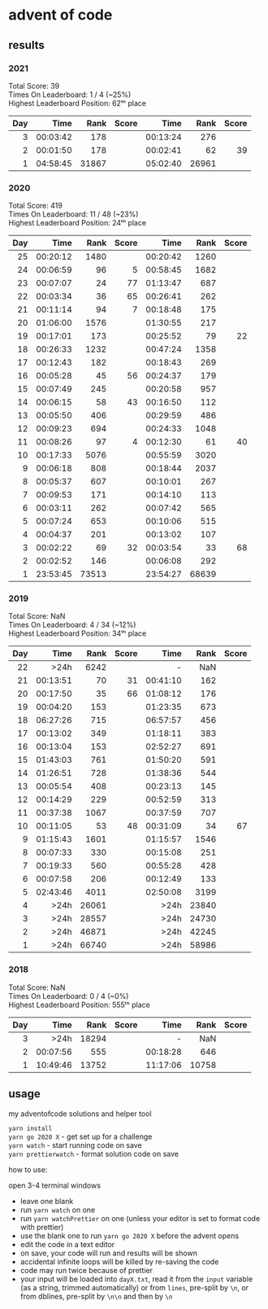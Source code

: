 # advent of code

## results

<!-- start-results -->

### 2021

Total Score: 39  
Times On Leaderboard: 1 / 4 (~25%)  
Highest Leaderboard Position: 62ᵗʰ place

| Day |     Time |  Rank | Score |     Time |  Rank | Score |
| --: | -------: | ----: | ----: | -------: | ----: | ----: |
|   3 | 00:03:42 |   178 |       | 00:13:24 |   276 |       |
|   2 | 00:01:50 |   178 |       | 00:02:41 |    62 |    39 |
|   1 | 04:58:45 | 31867 |       | 05:02:40 | 26961 |       |

### 2020

Total Score: 419  
Times On Leaderboard: 11 / 48 (~23%)  
Highest Leaderboard Position: 24ᵗʰ place

| Day |     Time |  Rank | Score |     Time |  Rank | Score |
| --: | -------: | ----: | ----: | -------: | ----: | ----: |
|  25 | 00:20:12 |  1480 |       | 00:20:42 |  1260 |       |
|  24 | 00:06:59 |    96 |     5 | 00:58:45 |  1682 |       |
|  23 | 00:07:07 |    24 |    77 | 01:13:47 |   687 |       |
|  22 | 00:03:34 |    36 |    65 | 00:26:41 |   262 |       |
|  21 | 00:11:14 |    94 |     7 | 00:18:48 |   175 |       |
|  20 | 01:06:00 |  1576 |       | 01:30:55 |   217 |       |
|  19 | 00:17:01 |   173 |       | 00:25:52 |    79 |    22 |
|  18 | 00:26:33 |  1232 |       | 00:47:24 |  1358 |       |
|  17 | 00:12:43 |   182 |       | 00:18:43 |   269 |       |
|  16 | 00:05:28 |    45 |    56 | 00:24:37 |   179 |       |
|  15 | 00:07:49 |   245 |       | 00:20:58 |   957 |       |
|  14 | 00:06:15 |    58 |    43 | 00:16:50 |   112 |       |
|  13 | 00:05:50 |   406 |       | 00:29:59 |   486 |       |
|  12 | 00:09:23 |   694 |       | 00:24:33 |  1048 |       |
|  11 | 00:08:26 |    97 |     4 | 00:12:30 |    61 |    40 |
|  10 | 00:17:33 |  5076 |       | 00:55:59 |  3020 |       |
|   9 | 00:06:18 |   808 |       | 00:18:44 |  2037 |       |
|   8 | 00:05:37 |   607 |       | 00:10:01 |   267 |       |
|   7 | 00:09:53 |   171 |       | 00:14:10 |   113 |       |
|   6 | 00:03:11 |   262 |       | 00:07:42 |   565 |       |
|   5 | 00:07:24 |   653 |       | 00:10:06 |   515 |       |
|   4 | 00:04:37 |   201 |       | 00:13:02 |   107 |       |
|   3 | 00:02:22 |    69 |    32 | 00:03:54 |    33 |    68 |
|   2 | 00:02:52 |   146 |       | 00:06:08 |   292 |       |
|   1 | 23:53:45 | 73513 |       | 23:54:27 | 68639 |       |

### 2019

Total Score: NaN  
Times On Leaderboard: 4 / 34 (~12%)  
Highest Leaderboard Position: 34ᵗʰ place

| Day |     Time |  Rank | Score |     Time |  Rank | Score |
| --: | -------: | ----: | ----: | -------: | ----: | ----: |
|  22 |  &gt;24h |  6242 |       |        - |   NaN |       |
|  21 | 00:13:51 |    70 |    31 | 00:41:10 |   162 |       |
|  20 | 00:17:50 |    35 |    66 | 01:08:12 |   176 |       |
|  19 | 00:04:20 |   153 |       | 01:23:35 |   673 |       |
|  18 | 06:27:26 |   715 |       | 06:57:57 |   456 |       |
|  17 | 00:13:02 |   349 |       | 01:18:11 |   383 |       |
|  16 | 00:13:04 |   153 |       | 02:52:27 |   691 |       |
|  15 | 01:43:03 |   761 |       | 01:50:20 |   591 |       |
|  14 | 01:26:51 |   728 |       | 01:38:36 |   544 |       |
|  13 | 00:05:54 |   408 |       | 00:23:13 |   145 |       |
|  12 | 00:14:29 |   229 |       | 00:52:59 |   313 |       |
|  11 | 00:37:38 |  1067 |       | 00:37:59 |   707 |       |
|  10 | 00:11:05 |    53 |    48 | 00:31:09 |    34 |    67 |
|   9 | 01:15:43 |  1601 |       | 01:15:57 |  1546 |       |
|   8 | 00:07:33 |   330 |       | 00:15:08 |   251 |       |
|   7 | 00:19:33 |   560 |       | 00:55:28 |   428 |       |
|   6 | 00:07:58 |   206 |       | 00:12:49 |   133 |       |
|   5 | 02:43:46 |  4011 |       | 02:50:08 |  3199 |       |
|   4 |  &gt;24h | 26061 |       |  &gt;24h | 23840 |       |
|   3 |  &gt;24h | 28557 |       |  &gt;24h | 24730 |       |
|   2 |  &gt;24h | 46871 |       |  &gt;24h | 42245 |       |
|   1 |  &gt;24h | 66740 |       |  &gt;24h | 58986 |       |

### 2018

Total Score: NaN  
Times On Leaderboard: 0 / 4 (~0%)  
Highest Leaderboard Position: 555ᵗʰ place

| Day |     Time |  Rank | Score |     Time |  Rank | Score |
| --: | -------: | ----: | ----: | -------: | ----: | ----: |
|   3 |  &gt;24h | 18294 |       |        - |   NaN |       |
|   2 | 00:07:56 |   555 |       | 00:18:28 |   646 |       |
|   1 | 10:49:46 | 13752 |       | 11:17:06 | 10758 |       |

<!-- end-results -->

## usage

my adventofcode solutions and helper tool

`yarn install`  
`yarn go 2020 X` - get set up for a challenge  
`yarn watch` - start running code on save  
`yarn prettierwatch` - format solution code on save

how to use:

open 3-4 terminal windows

- leave one blank
- run `yarn watch` on one
- run `yarn watchPrettier` on one (unless your editor is set to format code with prettier)
- use the blank one to run `yarn go 2020 X` before the advent opens
- edit the code in a text editor
- on save, your code will run and results will be shown
- accidental infinite loops will be killed by re-saving the code
- code may run twice because of prettier
- your input will be loaded into `dayX.txt`, read it from the `input` variable (as a string, trimmed automatically) or from `lines`, pre-split by `\n`, or from dblines, pre-split by `\n\n` and then by `\n`

